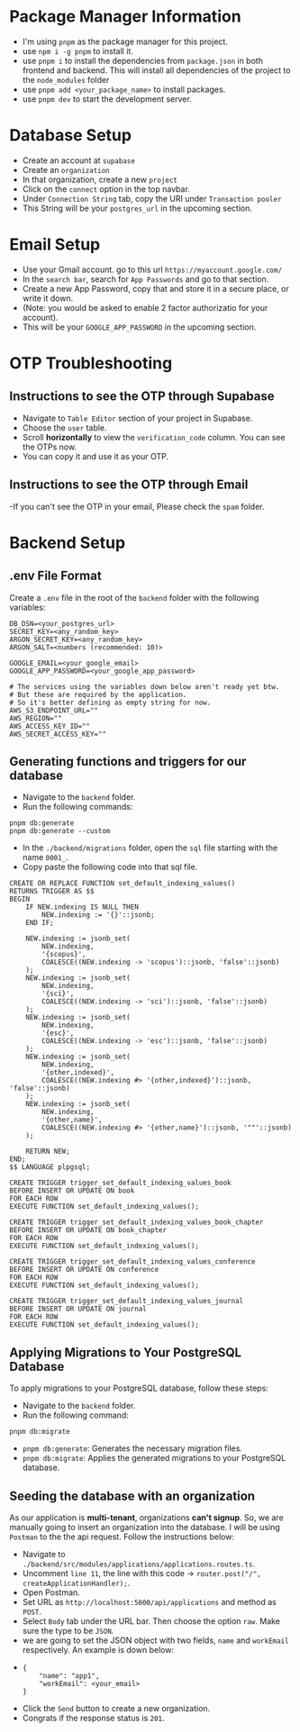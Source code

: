 # Package Manager Information

- I'm using `pnpm` as the package manager for this project.
- use `npm i -g pnpm` to install it.
- use `pnpm i` to install the dependencies from `package.json` in both frontend and backend. This will install all dependencies of the project to the `node_modules` folder
- use `pnpm add <your_package_name>` to install packages.
- use `pnpm dev` to start the development server.

# Database Setup

- Create an account at `supabase`
- Create an `organization`
- In that organization, create a new `project`
- Click on the `connect` option in the top navbar.
- Under `Connection String` tab, copy the URI under `Transaction pooler`
- This String will be your `postgres_url` in the upcoming section.

# Email Setup

- Use your Gmail account. go to this url `https://myaccount.google.com/`
- In the `search bar`, search for `App Passwords` and go to that section.
- Create a new App Password, copy that and store it in a secure place, or write it down.
- (Note: you would be asked to enable 2 factor authorizatio for your account).
- This will be your `GOOGLE_APP_PASSWORD` in the upcoming section.

# OTP Troubleshooting
## Instructions to see the OTP through Supabase
- Navigate to `Table Editor` section of your project in Supabase.
- Choose the `user` table.
- Scroll **horizontally** to view the `verification_code` column. You can see the OTPs now.
- You can copy it and use it as your OTP.

## Instructions to see the OTP through Email
-If you can't see the OTP in your email, Please check the `spam` folder.

# Backend Setup

## .env File Format
Create a `.env` file in the root of the `backend` folder with the following variables:

```
DB_DSN=<your_postgres_url>
SECRET_KEY=<any_random_key>
ARGON_SECRET_KEY=<any_random_key>
ARGON_SALT=<numbers (recommended: 10)>

GOOGLE_EMAIL=<your_google_email>
GOOGLE_APP_PASSWORD=<your_google_app_password>

# The services using the variables down below aren't ready yet btw.
# But these are required by the application.
# So it's better defining as empty string for now.
AWS_S3_ENDPOINT_URL=""
AWS_REGION=""
AWS_ACCESS_KEY_ID=""
AWS_SECRET_ACCESS_KEY=""
```

## Generating functions and triggers for our database
- Navigate to the `backend` folder.
- Run the following commands:

```
pnpm db:generate
pnpm db:generate --custom
```

- In the `./backend/migrations` folder, open the `sql` file starting with the name `0001_`.
- Copy paste the following code into that sql file.

```
CREATE OR REPLACE FUNCTION set_default_indexing_values()
RETURNS TRIGGER AS $$
BEGIN
    IF NEW.indexing IS NULL THEN
        NEW.indexing := '{}'::jsonb;
    END IF;
    
    NEW.indexing := jsonb_set(
        NEW.indexing,
        '{scopus}',
        COALESCE((NEW.indexing -> 'scopus')::jsonb, 'false'::jsonb)
    );
    NEW.indexing := jsonb_set(
        NEW.indexing,
        '{sci}',
        COALESCE((NEW.indexing -> 'sci')::jsonb, 'false'::jsonb)
    );
    NEW.indexing := jsonb_set(
        NEW.indexing,
        '{esc}',
        COALESCE((NEW.indexing -> 'esc')::jsonb, 'false'::jsonb)
    );
    NEW.indexing := jsonb_set(
        NEW.indexing,
        '{other,indexed}',
        COALESCE((NEW.indexing #> '{other,indexed}')::jsonb, 'false'::jsonb)
    );
    NEW.indexing := jsonb_set(
        NEW.indexing,
        '{other,name}',
        COALESCE((NEW.indexing #> '{other,name}')::jsonb, '""'::jsonb)
    );
    
    RETURN NEW;
END;
$$ LANGUAGE plpgsql;

CREATE TRIGGER trigger_set_default_indexing_values_book
BEFORE INSERT OR UPDATE ON book
FOR EACH ROW
EXECUTE FUNCTION set_default_indexing_values();

CREATE TRIGGER trigger_set_default_indexing_values_book_chapter
BEFORE INSERT OR UPDATE ON book_chapter
FOR EACH ROW
EXECUTE FUNCTION set_default_indexing_values();

CREATE TRIGGER trigger_set_default_indexing_values_conference
BEFORE INSERT OR UPDATE ON conference
FOR EACH ROW
EXECUTE FUNCTION set_default_indexing_values();

CREATE TRIGGER trigger_set_default_indexing_values_journal
BEFORE INSERT OR UPDATE ON journal
FOR EACH ROW
EXECUTE FUNCTION set_default_indexing_values();
```

## Applying Migrations to Your PostgreSQL Database
To apply migrations to your PostgreSQL database, follow these steps:
- Navigate to the `backend` folder.
- Run the following command:

```
pnpm db:migrate
```

- `pnpm db:generate`: Generates the necessary migration files.
- `pnpm db:migrate`: Applies the generated migrations to your PostgreSQL database.

## Seeding the database with an organization
As our application is **multi-tenant**, organizations **can't signup**.
So, we are manually going to insert an organization into the database.
I will be using `Postman` to the the api request.
Follow the instructions below:

- Navigate to `./backend/src/modules/applications/applications.routes.ts`.
- Uncomment `line 11`, the line with this code -> `router.post("/", createApplicationHandler);`.
- Open Postman.
- Set URL as `http://localhost:5000/api/applications` and method as `POST`.
- Select `Body` tab under the URL bar. Then choose the option `raw`. Make sure the type to be `JSON`.
- we are going to set the JSON object with two fields, `name` and `workEmail` respectively. An example is down below:
- ```
  {
      "name": "app1",
      "workEmail": <your_email>
  }
  ```
- Click the `Send` button to create a new organization.
- Congrats if the response status is `201`.
